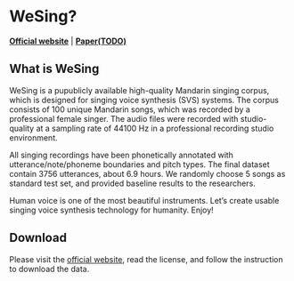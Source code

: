 # WeSing?

[**Official website**](https://wenet-e2e.github.io/wesing/)
| [**Paper(TODO)**]()

## What is WeSing

WeSing is a pupublicly available high-quality Mandarin singing corpus, which is designed for singing voice synthesis (SVS) systems. The corpus consists of 100 unique Mandarin songs, which was recorded by a professional female singer. The audio files were recorded with studio-quality at a sampling rate of 44100 Hz in a professional recording studio environment.

All singing recordings have been phonetically annotated with utterance/note/phoneme boundaries and pitch types. The final dataset contain 3756 utterances, about 6.9 hours. We randomly choose 5 songs as standard test set, and provided baseline results to the researchers.

Human voice is one of the most beautiful instruments. Let’s create usable singing voice synthesis technology for humanity. Enjoy!


## Download

Please visit the [official website](https://wenet-e2e.github.io/wesing/),
read the license, and follow the instruction to download the data.


